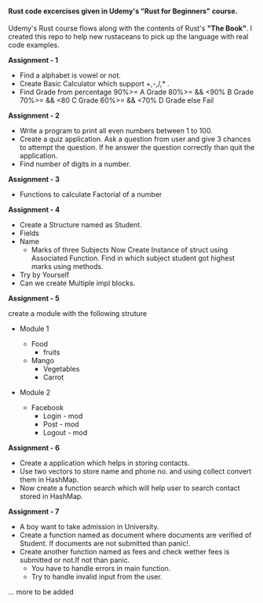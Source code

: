 #### Rust code excercises given in Udemy's "Rust for Beginners" course. ####

Udemy's Rust course flows along with the contents of Rust's __"The Book"__. I created this repo
to help new rustaceans to pick up the language with real code examples.

__Assignment - 1__

- Find a alphabet is vowel or not.
- Create Basic Calculator which support +,-,/,* .
- Find Grade from percentage
           	90%>= A Grade
            80%>= && <90% B Grade
    	    70%>= && <80  C Grade
    	    60%>= && <70% D Grade
            else Fail

__Assignment - 2__

- Write a program to print all even numbers between 1 to 100.
- Create a quiz application. Ask a question from user and give 3 chances to attempt the question. If he answer the question correctly than quit the application.
- Find number of digits in a number.

__Assignment - 3__

- Functions to calculate Factorial of a number

__Assignment - 4__

- Create a Structure named as Student.           
- Fields 
- Name
    - Marks of three Subjects
       Now Create Instance of struct using Associated Function.
       Find in which subject student got highest marks using methods.                      
- Try by Yourself
- Can we create Multiple impl blocks.

__Assignment - 5__

create a module with the following struture

- Module 1
    - Food 
        - fruits 
    - Mango
        - Vegetables
        - Carrot 

- Module 2
    - Facebook 
        - Login - mod 
        - Post - mod 
        - Logout - mod 

__Assignment - 6__

- Create a application which helps in storing contacts.
-  Use two vectors to store name and phone no. and using collect convert them in HashMap.
-  Now create a function search which will help user to search contact stored in HashMap.

__Assignment - 7__

- A boy want to take admission in University.
- Create a function named as document where documents are verified of Student. If documents are not submitted than panic!.
- Create another function named as fees and check wether fees is submitted or not.If not than panic.
    - You have to handle errors in main function.	
    - Try to handle invalid input from the user.

... more to be added
